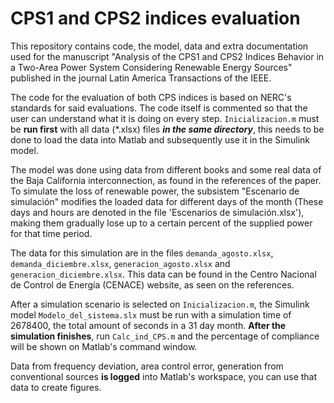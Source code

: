 # CPS1 and CPS2 indices evaluation
This repository contains code, the model, data and extra documentation used for the manuscript "Analysis of the CPS1 and CPS2 Indices Behavior in a Two-Area Power System Considering Renewable Energy Sources" published in the journal Latin America Transactions of the IEEE.

The code for the evaluation of both CPS indices is based on NERC's standards for said evaluations. The code itself is commented so that the user can understand what it is doing on every step.
`Inicializacion.m` must be **run first** with all data (*.xlsx) files ***in the same directory***, this needs to be done to load the data into Matlab and subsequently use it in the Simulink model.

The model was done using data from different books and some real data of the Baja California interconnection, as found in the references of the paper.
To simulate the loss of renewable power, the subsistem "Escenario de simulación" modifies the loaded data for different days of the month (These days and hours are denoted in the file 'Escenarios de simulación.xlsx'), making them gradually lose up to a certain percent of the supplied power for that time period.

The data for this simulation are in the files `demanda_agosto.xlsx`, `demanda_diciembre.xlsx`, `generacion_agosto.xlsx` and `generacion_diciembre.xlsx`. This data can be found in the Centro Nacional de Control de Energía (CENACE) website, as seen on the references.

After a simulation scenario is selected on `Inicializacion.m`, the Simulink model `Modelo_del_sistema.slx` must be run with a simulation time of 2678400, the total amount of seconds in a 31 day month.
**After the simulation finishes**, run `Calc_ind_CPS.m` and the percentage of compliance will be shown on Matlab's command window.

Data from frequency deviation, area control error, generation from conventional sources **is logged** into Matlab's workspace, you can use that data to create figures.
